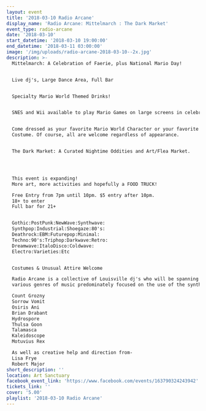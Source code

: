 ```yaml
---
layout: event
title: '2018-03-10 Radio Arcane'
display_name: 'Radio Arcane: Mittelmarch : The Dark Market'
event_type: radio-arcane
date: '2018-03-10'
start_datetime: '2018-03-10 19:00:00'
end_datetime: '2018-03-11 03:00:00'
image: '/img/uploads/radio-arcane-2018-03-10--2x.jpg'
description: >-
  Mittelmarch: A Celebration of Faerie, plus National Mario Day!


  Live dj's, Large Dance Area, Full Bar


  Specialty Mario World Themed Drinks!


  SNES and Wii available to play Mario Games on large screens in celebration!


  Come dressed as your favorite Mario World Character or your favorite Faerie
  Costume. Of course, all are welcome regardless of appearance.


  The Dark Market: A Curated Nightime Oddities and Art/Flea Market.




  This event is expanding!
  More art, more activities and hopefully a FOOD TRUCK!

  Free Entry from 7pm until 10pm. $5 entry after 10pm.
  18+ to enter
  Full bar for 21+


  Gothic:PostPunk:NewWave:Synthwave:
  Synthpop:Industrial:Shoegaze:80's:
  Deathrock:EBM:Futurepop:Minimal:
  Techno:90's:Triphop:Darkwave:Retro:
  Dreamwave:ItaloDisco:Coldwave:
  Electro:Varieties:Etc


  Costumes & Unusual Attire Welcome

  Radio Arcane is a collective of Louisville dj's who will be spanning across
  various genres of music predominately focused on the use of the synthesizer.

  Count Grozny
  Sorrow Vomit
  Osiris Ani
  Brian Drabant
  Hydrospore
  Thulsa Goon
  Talamasca
  Kaleidoscope
  Motuvius Rex

  As well as creative help and direction from-
  Lisa Frye
  Robert Major
short_description: ''
location: Art Sanctuary
facebook_event_link: 'https://www.facebook.com/events/163790324243942'
tickets_link: ''
cover: '5.00'
playlist: '2018-03-10 Radio Arcane'
---
```

